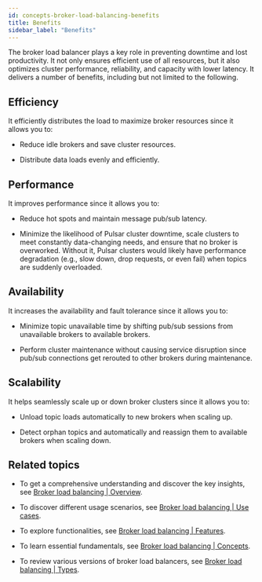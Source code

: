 ```yaml
---
id: concepts-broker-load-balancing-benefits
title: Benefits
sidebar_label: "Benefits"
---
```


The broker load balancer plays a key role in preventing downtime and lost productivity. It not only ensures efficient use of all resources, but it also optimizes cluster performance, reliability, and capacity with lower latency. It delivers a number of benefits, including but not limited to the following.

## Efficiency

It efficiently distributes the load to maximize broker resources since it allows you to:

- Reduce idle brokers and save cluster resources.

- Distribute data loads evenly and efficiently.  

## Performance

It improves performance since it allows you to:

- Reduce hot spots and maintain message pub/sub latency.

- Minimize the likelihood of Pulsar cluster downtime, scale clusters to meet constantly data-changing needs, and ensure that no broker is overworked. Without it, Pulsar clusters would likely have performance degradation (e.g., slow down, drop requests, or even fail) when topics are suddenly overloaded. 

## Availability

It increases the availability and fault tolerance since it allows you to:

- Minimize topic unavailable time by shifting pub/sub sessions from unavailable brokers to available brokers. 

- Perform cluster maintenance without causing service disruption since pub/sub connections get rerouted to other brokers during maintenance.

## Scalability

It helps seamlessly scale up or down broker clusters since it allows you to:

- Unload topic loads automatically to new brokers when scaling up.

- Detect orphan topics and automatically and reassign them to available brokers when scaling down.

## Related topics

- To get a comprehensive understanding and discover the key insights, see [Broker load balancing | Overview](./concepts-broker-load-balancing-overview.md). 

- To discover different usage scenarios, see [Broker load balancing | Use cases](./concepts-broker-load-balancing-use-cases.md).
  
- To explore functionalities, see [Broker load balancing | Features](./concepts-broker-load-balancing-features.md).

- To learn essential fundamentals, see [Broker load balancing | Concepts](./concepts-broker-load-balancing-concepts.md).

- To review various versions of broker load balancers, see [Broker load balancing | Types](./concepts-broker-load-balancing-types.md).